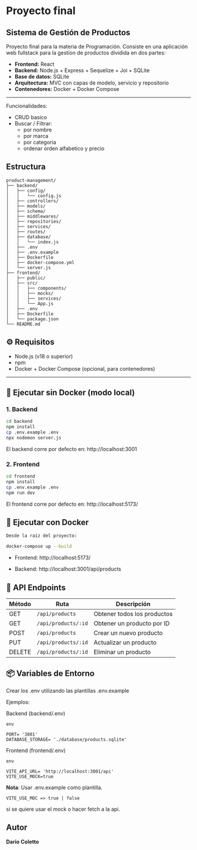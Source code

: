 # Proyecto final

## Sistema de Gestión de Productos

Proyecto final para la materia de Programación. Consiste en una aplicación web fullstack para la gestion de productos dividida en dos partes:

- **Frontend:** React
- **Backend:** Node.js + Express + Sequelize + Joi + SQLite 
- **Base de datos:** SQLite
- **Arquitectura:** MVC con capas de modelo, servicio y repositorio
- **Contenedores:** Docker + Docker Compose

---

Funcionalidades: 
- CRUD basico
- Buscar / Filtrar: 
    - por nombre
    - por marca
    - por categoria
    - ordenar orden alfabetico y precio
    

## Estructura
```
product-management/
├── backend/
│   ├── config/
│   │   └── config.js
│   ├── controllers/
│   ├── models/
│   ├── schema/
│   ├── middlewares/
│   ├── repositories/
│   ├── services/
│   ├── routes/
│   ├── database/
│   │   └── index.js
│   ├── .env
│   ├── .env.example
│   ├── Dockerfile
│   ├── docker-compose.yml
│   └── server.js
├── frontend/
│   ├── public/
│   ├── src/
│   │   ├── components/
│   │   ├── mocks/
│   │   ├── services/
│   │   └── App.js
│   ├── .env
│   ├── Dockerfile
│   └── package.json
└── README.md
```

## ⚙️ Requisitos

- Node.js (v18 o superior)
- npm
- Docker + Docker Compose (opcional, para contenedores)

---

## 🚀 Ejecutar sin Docker (modo local)

### 1. Backend

```bash
cd backend
npm install
cp .env.example .env
npx nodemon server.js
```

El backend corre por defecto en: http://localhost:3001

### 2. Frontend
```bash
cd frontend
npm install
cp .env.example .env
npm run dev
```

El frontend corre por defecto en: http://localhost:5173/

## 🐳 Ejecutar con Docker

```bash
Desde la raíz del proyecto:

docker-compose up --build
```

- Frontend: http://localhost:5173/

- Backend: http://localhost:3001/api/products


## 🧪 API Endpoints

| Método | Ruta                | Descripción                 |
| ------ | ------------------- | --------------------------- |
| GET    | `/api/products`     | Obtener todos los productos |
| GET    | `/api/products/:id` | Obtener un producto por ID  |
| POST   | `/api/products`     | Crear un nuevo producto     |
| PUT    | `/api/products/:id` | Actualizar un producto      |
| DELETE | `/api/products/:id` | Eliminar un producto        |


## 📦 Variables de Entorno
Crear los .env utilizando las plantillas .env.example

Ejemplos:

Backend (backend/.env)
```
env

PORT= '3001'
DATABASE_STORAGE= './database/products.sqlite'
```

Frontend (frontend/.env)
```
env

VITE_API_URL= 'http://localhost:3001/api'
VITE_USE_MOCK=true
```

**Nota**: Usar .env.example como plantilla.
```
VITE_USE_MOC => true | false 
```
si  se quiere usar el mock o hacer fetch a la api.


## Autor

**Dario Coletto**